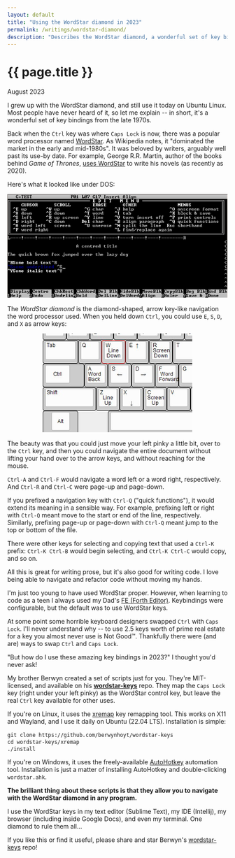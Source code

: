 ```yaml
---
layout: default
title: "Using the WordStar diamond in 2023"
permalink: /writings/wordstar-diamond/
description: "Describes the WordStar diamond, a wonderful set of key bindings from the late 1970s, and how you can use it in 2023 on Linux or Windows."
---
```

<h1>{{ page.title }}</h1>
<p class="subtitle">August 2023</p>


I grew up with the WordStar diamond, and still use it today on Ubuntu Linux. Most people have never heard of it, so let me explain -- in short, it's a wonderful set of key bindings from the late 1970s.

Back when the `Ctrl` key was where `Caps Lock` is now, there was a popular word processor named [WordStar](https://en.wikipedia.org/wiki/WordStar). As Wikipedia notes, it "dominated the market in the early and mid-1980s". It was beloved by writers, arguably well past its use-by date. For example, George R.R. Martin, author of the books behind *Game of Thrones*, [uses WordStar](https://georgerrmartin.com/notablog/2020/04/14/this-that-and-tother-thing-3/) to write his novels (as recently as 2020).

Here's what it looked like under DOS:

![Screenshot of WordStar under DOS](/images/wordstar-dos.png)

The *WordStar diamond* is the diamond-shaped, arrow key-like navigation the word processor used. When you held down `Ctrl`, you could use `E`, `S`, `D`, and `X` as arrow keys:

<p style="text-align: center;"><a title="Image credit: Peter Ibbotson" href="https://www.ibbotson.co.uk/hardware/keyboards/2020/12/01/keyboard-layouts.html"><img alt="The WordStar diamond" src="/images/wordstar-diamond.jpg"></a></p>

The beauty was that you could just move your left pinky a little bit, over to the `Ctrl` key, and then you could navigate the entire document without lifting your hand over to the arrow keys, and without reaching for the mouse.

`Ctrl-A` and `Ctrl-F` would navigate a word left or a word right, respectively. And `Ctrl-R` and `Ctrl-C` were page-up and page-down.

If you prefixed a navigation key with `Ctrl-Q` ("quick functions"), it would extend its meaning in a sensible way. For example, prefixing left or right with `Ctrl-Q` meant move to the start or end of the line, respectively. Similarly, prefixing page-up or page-down with `Ctrl-Q` meant jump to the top or bottom of the file.

There were other keys for selecting and copying text that used a `Ctrl-K` prefix: `Ctrl-K Ctrl-B` would begin selecting, and `Ctrl-K Ctrl-C` would copy, and so on.

All this is great for writing prose, but it's also good for writing code. I love being able to navigate and refactor code without moving my hands.

I'm just too young to have used WordStar proper. However, when learning to code as a teen I always used my Dad's [FE (Forth Editor)](https://github.com/benhoyt/fe). Keybindings were configurable, but the default was to use WordStar keys.

At some point some horrible keyboard designers swapped `Ctrl` with `Caps Lock`. I'll never understand why -- to use 2.5 keys worth of prime real estate for a key you almost never use is Not Good™. Thankfully there were (and are) ways to swap `Ctrl` and `Caps Lock`.

"But how do I use these amazing key bindings in 2023?" I thought you'd never ask!

My brother Berwyn created a set of scripts just for you. They're MIT-licensed, and available on his [**wordstar-keys**](https://github.com/berwynhoyt/wordstar-keys) repo. They map the `Caps Lock` key (right under your left pinky) as the WordStar control key, but leave the real `Ctrl` key available for other uses.

If you're on Linux, it uses the [xremap](https://github.com/k0kubun/xremap) key remapping tool. This works on X11 and Wayland, and I use it daily on Ubuntu (22.04 LTS). Installation is simple:

```
git clone https://github.com/berwynhoyt/wordstar-keys
cd wordstar-keys/xremap
./install
```

If you're on Windows, it uses the freely-available [AutoHotkey](https://www.autohotkey.com/) automation tool. Installation is just a matter of installing AutoHotkey and double-clicking `wordstar.ahk`.

**The brilliant thing about these scripts is that they allow you to navigate with the WordStar diamond in any program.**

I use the WordStar keys in my text editor (Sublime Text), my IDE (Intellij), my browser (including inside Google Docs), and even my terminal. One diamond to rule them all...

If you like this or find it useful, please share and star Berwyn's [wordstar-keys](https://github.com/berwynhoyt/wordstar-keys) repo!

